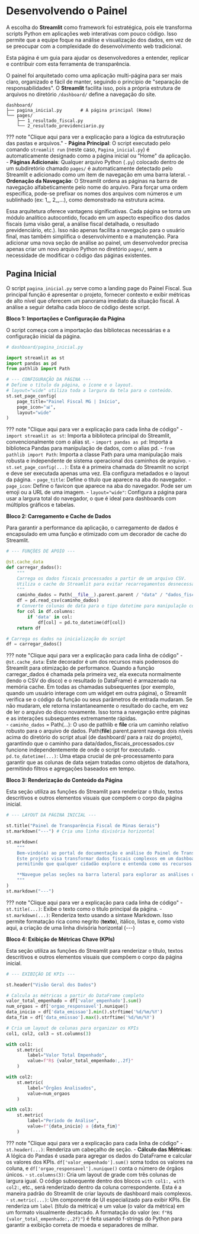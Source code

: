 # **Desenvolvendo o Painel** 
 
A escolha do **Streamlit** como framework foi estratégica, pois ele transforma scripts Python em aplicações web interativas com pouco código. Isso permite que a equipe foque na análise e visualização dos dados, em vez de se preocupar com a complexidade do desenvolvimento web tradicional.

Esta página é um guia para ajudar os desenvolvedores a entender, replicar e contribuir com esta ferramenta de transparência.

O painel foi arquitetado como uma aplicação multi-página para ser mais claro, organizado e fácil de manter, seguindo o princípio de "separação de responsabilidades". O **Streamlit** facilita isso, pois a própria estrutura de arquivos no diretório `/dashboard/` define a navegação do site.

```
dashboard/
├── pagina_inicial.py       # A página principal (Home)
└── pages/
    ├── 1_resultado_fiscal.py
    └── 2_resultado_previdenciario.py
```


??? note "Clique aqui para ver a explicação para a lógica da estruturação das pastas e arquivos."
    -  **Página Principal**: O script executado pelo comando `streamlit run` (neste caso, `Pagina_inicial.py`) é automaticamente designado como a página inicial ou "Home" da aplicação.
    -  **Páginas Adicionais**: Qualquer arquivo Python (`.py`) colocado dentro de um subdiretório chamado `pages/` é automaticamente detectado pelo Streamlit e adicionado como um item de navegação em uma barra lateral.
    -  **Ordenação da Navegação**: O Streamlit ordena as páginas na barra de navegação alfabeticamente pelo nome do arquivo. Para forçar uma ordem específica, pode-se prefixar os nomes dos arquivos com números e um sublinhado (ex: 1_, 2_,...), como demonstrado na estrutura acima.

Essa arquitetura oferece vantagens significativas. Cada página se torna um módulo analítico autocontido, focado em um aspecto específico dos dados fiscais (uma visão geral, a análise fiscal detalhada, o resultado previdenciário, etc.). Isso não apenas facilita a navegação para o usuário final, mas também simplifica o desenvolvimento e a manutenção. Para adicionar uma nova seção de análise ao painel, um desenvolvedor precisa apenas criar um novo arquivo Python no diretório `pages/`, sem a necessidade de modificar o código das páginas existentes.

## **Pagina Inicial**

O script `pagina_inicial.py` serve como a landing page do Painel Fiscal. Sua principal função é apresentar o projeto, fornecer contexto e exibir métricas de alto nível que oferecem um panorama imediato da situação fiscal. A análise a seguir detalha cada bloco de código deste script.

**Bloco 1: Importações e Configuração da Página**

O script começa com a importação das bibliotecas necessárias e a configuração inicial da página.

```python
# dashboard/pagina_inicial.py

import streamlit as st
import pandas as pd
from pathlib import Path

# --- CONFIGURAÇÃO DA PÁGINA ---
# Define o título da página, o ícone e o layout.
# layout="wide" utiliza toda a largura da tela para o conteúdo.
st.set_page_config(
    page_title="Painel Fiscal MG | Início",
    page_icon="📊",
    layout="wide"
)
```

??? note "Clique aqui para ver a explicação para cada linha de código"
    -  `import streamlit as st`: Importa a biblioteca principal do Streamlit, convencionalmente com o alias st.
    -  `import pandas as pd`: Importa a biblioteca Pandas para manipulação de dados, com o alias pd.
    -  `from pathlib import Path`: Importa a classe Path para uma manipulação mais robusta e independente de sistema operacional dos caminhos de arquivo.
    -  `st.set_page_config(...)`: Esta é a primeira chamada do Streamlit no script e deve ser executada apenas uma vez. Ela configura metadados e o layout da página.
    -  `page_title`: Define o título que aparece na aba do navegador.
    -  `page_icon`: Define o favicon que aparece na aba do navegador. Pode ser um emoji ou a URL de uma imagem.
    -  `layout="wide"`: Configura a página para usar a largura total do navegador, o que é ideal para dashboards com múltiplos gráficos e tabelas.

**Bloco 2: Carregamento e Cache de Dados**

Para garantir a performance da aplicação, o carregamento de dados é encapsulado em uma função e otimizado com um decorador de cache do Streamlit.

```python
# --- FUNÇÕES DE APOIO ---

@st.cache_data
def carregar_dados():
    """
    Carrega os dados fiscais processados a partir de um arquivo CSV.
    Utiliza o cache do Streamlit para evitar recarregamentos desnecessários.
    """
    caminho_dados = Path(__file__).parent.parent / "data" / "dados_fiscais_processados.csv"
    df = pd.read_csv(caminho_dados)
    # Converte colunas de data para o tipo datetime para manipulação correta
    for col in df.columns:
        if 'data' in col:
            df[col] = pd.to_datetime(df[col])
    return df

# Carrega os dados na inicialização do script
df = carregar_dados()

```

??? note "Clique aqui para ver a explicação para cada linha de código"
    -  `@st.cache_data`: Este decorador é um dos recursos mais poderosos do Streamlit para otimização de performance. Quando a função carregar_dados é chamada pela primeira vez, ela executa normalmente (lendo o CSV do disco) e o resultado (o DataFrame) é armazenado na memória cache. Em todas as chamadas subsequentes (por exemplo, quando um usuário interage com um widget em outra página), o Streamlit verifica se o código da função ou seus parâmetros de entrada mudaram. Se não mudaram, ele retorna instantaneamente o resultado do cache, em vez de ler o arquivo do disco novamente. Isso torna a navegação entre páginas e as interações subsequentes extremamente rápidas.   
    -  `caminho_dados` = Path(...): O uso de pathlib e __file__ cria um caminho relativo robusto para o arquivo de dados. Path(__file__).parent.parent navega dois níveis acima do diretório do script atual (de dashboard/ para a raiz do projeto), garantindo que o caminho para data/dados_fiscais_processados.csv funcione independentemente de onde o script for executado.
    -  `pd.to_datetime(...)`: Uma etapa crucial de pré-processamento para garantir que as colunas de data sejam tratadas como objetos de data/hora, permitindo filtros e agregações baseados em tempo.

**Bloco 3: Renderização do Conteúdo da Página**

Esta seção utiliza as funções do Streamlit para renderizar o título, textos descritivos e outros elementos visuais que compõem o corpo da página inicial.

```python
# --- LAYOUT DA PÁGINA INICIAL ---

st.title("Painel de Transparência Fiscal de Minas Gerais")
st.markdown("---") # Cria uma linha divisória horizontal

st.markdown(
    """
    Bem-vindo(a) ao portal de documentação e análise do Painel de Transparência Fiscal de Minas Gerais.
    Este projeto visa transformar dados fiscais complexos em um dashboard interativo e compreensível,
    permitindo que qualquer cidadão explore e entenda como os recursos públicos são gerenciados.

    **Navegue pelas seções na barra lateral para explorar as análises detalhadas.**
    """
)
st.markdown("---")

```

??? note "Clique aqui para ver a explicação para cada linha de código"
    -  `st.title(...)`: Exibe o texto como o título principal da página.
    -  `st.markdown(...)`: Renderiza texto usando a sintaxe Markdown. Isso permite formatação rica como negrito (**texto**), itálico, listas e, como visto aqui, a criação de uma linha divisória horizontal (---)

**Bloco 4: Exibição de Métricas Chave (KPIs)**


Esta seção utiliza as funções do Streamlit para renderizar o título, textos descritivos e outros elementos visuais que compõem o corpo da página inicial.

```python
# --- EXIBIÇÃO DE KPIs ---

st.header("Visão Geral dos Dados")

# Calcula as métricas a partir do DataFrame completo
valor_total_empenhado = df['valor_empenhado'].sum()
num_orgaos = df['orgao_responsavel'].nunique()
data_inicio = df['data_emissao'].min().strftime('%d/%m/%Y')
data_fim = df['data_emissao'].max().strftime('%d/%m/%Y')

# Cria um layout de colunas para organizar os KPIs
col1, col2, col3 = st.columns(3)

with col1:
    st.metric(
        label="Valor Total Empenhado",
        value=f"R$ {valor_total_empenhado:,.2f}"
    )

with col2:
    st.metric(
        label="Órgãos Analisados",
        value=num_orgaos
    )

with col3:
    st.metric(
        label="Período de Análise",
        value=f"{data_inicio} a {data_fim}"
    )

```

??? note "Clique aqui para ver a explicação para cada linha de código"
    -  `st.header(...)`: Renderiza um cabeçalho de seção.
    -  **Cálculo das Métricas**: A lógica do Pandas é usada para agregar os dados do DataFrame e calcular os valores dos KPIs. `df['valor_empenhado'].sum()` soma todos os valores na coluna, e `df['orgao_responsavel'].nunique()` conta o número de órgãos únicos.
    -  `st.columns(3)`: Cria um layout de grade com três colunas de largura igual. O código subsequente dentro dos blocos `with col1:, with col2:`, etc., será renderizado dentro da coluna correspondente. Esta é a maneira padrão do Streamlit de criar layouts de dashboard mais complexos.   
    -  `st.metric(...)`: Um componente de UI especializado para exibir KPIs. Ele renderiza um `label` (título da métrica) e um value (o valor da métrica) em um formato visualmente destacado. A formatação do valor (ex: `f"R$ {valor_total_empenhado:,.2f}"`) é feita usando f-strings do Python para garantir a exibição correta de moeda e separadores de milhar.